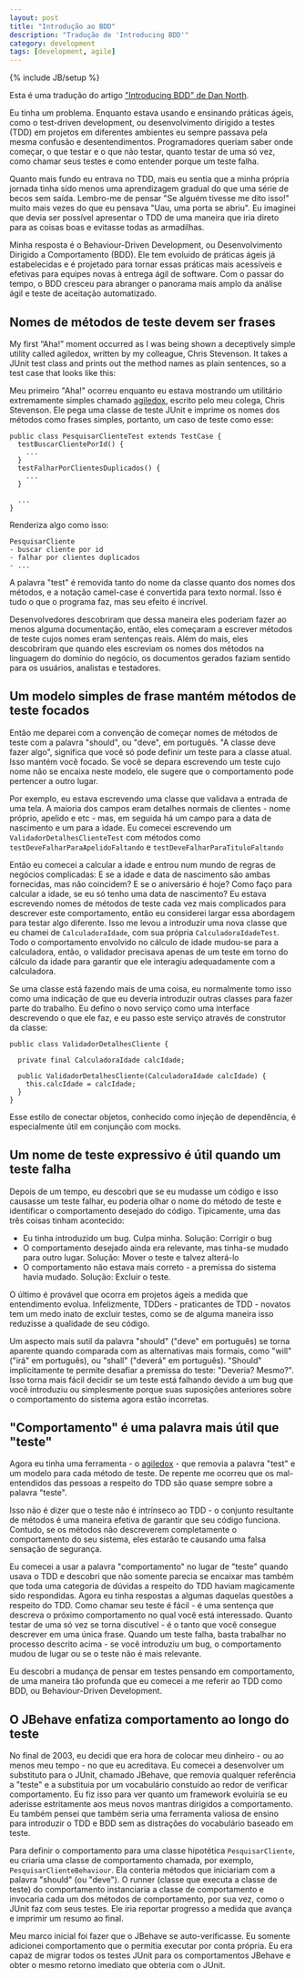 ```yaml
---
layout: post
title: "Introdução ao BDD"
description: "Tradução de 'Introducing BDD'"
category: development
tags: [development, agile]
---
```

{% include JB/setup %}

Esta é uma tradução do artigo
["Introducing BDD" de Dan North](https://dannorth.net/introducing-bdd/).

Eu tinha um problema. Enquanto estava usando e ensinando práticas ágeis, como o
test-driven development, ou desenvolvimento dirigido a testes (TDD) em projetos em
diferentes ambientes eu sempre passava pela mesma confusão e desentendimentos.
Programadores queriam saber onde começar, o que testar e o que não testar, quanto
testar de uma só vez, como chamar seus testes e como entender porque um teste falha.

Quanto mais fundo eu entrava no TDD, mais eu sentia que a minha própria jornada
tinha sido menos uma aprendizagem gradual do que uma série de becos sem saída.
Lembro-me de pensar "Se alguém tivesse me dito isso!" muito mais vezes do que eu
pensava "Uau, uma porta se abriu". Eu imaginei que devia ser possível apresentar o TDD
de uma maneira que iria direto para as coisas boas e evitasse todas as armadilhas.

Minha resposta é o Behaviour-Driven Development, ou Desenvolvimento Dirigido a
Comportamento (BDD). Ele tem evoluido de práticas ágeis já estabelecidas e é projetado
para tornar essas práticas mais acessíveis e efetivas para equipes novas à
entrega ágil de software. Com o passar do tempo, o BDD cresceu para abranger
o panorama mais amplo da análise ágil e teste de aceitação automatizado.

## Nomes de métodos de teste devem ser frases

My first “Aha!” moment occurred as I was being shown a deceptively simple utility called agiledox, written by my colleague, Chris Stevenson. It takes a JUnit test class and prints out the method names as plain sentences, so a test case that looks like this:

Meu primeiro "Aha!" ocorreu enquanto eu estava mostrando um utilitário extremamente
simples chamado [agiledox](http://agiledox.sourceforge.net/), escrito pelo meu colega,
Chris Stevenson. Ele pega uma classe de teste JUnit e imprime os nomes dos métodos
como frases simples, portanto, um caso de teste como esse:

```
public class PesquisarClienteTest extends TestCase {
  testBuscarClientePorId() {
    ...
  }
  testFalharPorClientesDuplicados() {
    ...
  }

  ...
}
```

Renderiza algo como isso:

```
PesquisarCliente
- buscar cliente por id
- falhar por clientes duplicados
- ...
```

A palavra "test" é removida tanto do nome da classe quanto dos nomes dos métodos,
e a notação camel-case é convertida para texto normal. Isso é tudo o que o programa
faz, mas seu efeito é incrível.

Desenvolvedores descobriram que dessa maneira eles poderiam fazer ao menos
alguma documentação, então, eles começaram a escrever métodos de teste cujos nomes
eram sentenças reais. Além do mais, eles descobriram que quando eles escreviam os
nomes dos métodos na linguagem do domínio do negócio, os documentos gerados faziam
sentido para os usuários, analistas e testadores.

## Um modelo simples de frase mantém métodos de teste focados

Então me deparei com a convenção de começar nomes de métodos de teste com a palavra
"should", ou "deve", em português. "A classe deve fazer algo", significa que você
só pode definir um teste para a classe atual. Isso mantém você focado. Se você
se depara escrevendo um teste cujo nome não se encaixa neste modelo, ele sugere
que o comportamento pode pertencer a outro lugar.

Por exemplo, eu estava escrevendo uma classe que validava a entrada de uma tela.
A maioria dos campos eram detalhes normais de clientes - nome próprio, apelido e etc -
mas, em seguida há um campo para a data de nascimento e um para a idade. Eu comecei
escrevendo um `ValidadorDetalhesClienteTest` com métodos como
`testDeveFalharParaApelidoFaltando` e `testDeveFalharParaTituloFaltando`

Então eu comecei a calcular a idade e entrou num mundo de regras de negócios
complicadas: E se a idade e data de nascimento são ambas fornecidas, mas não
coincidem? E se o aniversário é hoje? Como faço para calcular a idade, se eu só
tenho uma data de nascimento? Eu estava escrevendo nomes de métodos de teste cada
vez mais complicados para descrever este comportamento, então eu considerei largar
essa abordagem para testar algo diferente. Isso me levou a introduzir uma nova
classe que eu chamei de `CalculadoraIdade`, com sua própria `CalculadoraIdadeTest`.
Todo o comportamento envolvido no cálculo de idade mudou-se para a calculadora,
então, o validador precisava apenas de um teste em torno do cálculo da idade para
garantir que ele interagiu adequadamente com a calculadora.

Se uma classe está fazendo mais de uma coisa, eu normalmente tomo isso como uma
indicação de que eu deveria introduzir outras classes para fazer parte do trabalho.
Eu defino o novo serviço como uma interface descrevendo o que ele faz, e eu passo
este serviço através de construtor da classe:

```
public class ValidadorDetalhesCliente {

  private final CalculadoraIdade calcIdade;

  public ValidadorDetalhesCliente(CalculadoraIdade calcIdade) {
    this.calcIdade = calcIdade;
  }
}
```

Esse estilo de conectar objetos, conhecido como injeção de dependência, é
especialmente útil em conjunção com mocks.

## Um nome de teste expressivo é útil quando um teste falha

Depois de um tempo, eu descobri que se eu mudasse um código e isso causasse um teste
falhar, eu poderia olhar o nome do método de teste e identificar o comportamento
desejado do código. Tipicamente, uma das três coisas tinham acontecido:

- Eu tinha introduzido um bug. Culpa minha. Solução: Corrigir o bug
- O comportamento desejado ainda era relevante, mas tinha-se mudado para outro
lugar. Solução: Mover o teste e talvez alterá-lo
- O comportamento não estava mais correto - a premissa do sistema havia mudado.
Solução: Excluir o teste.

O último é provável que ocorra em projetos ágeis a medida que entendimento evolua.
Infelizmente, TDDers - praticantes de TDD - novatos tem um medo inato de excluir
testes, como se de alguma maneira isso reduzisse a qualidade de seu código.

Um aspecto mais sutil da palavra "should" ("deve" em português) se torna aparente
quando comparada com as alternativas mais formais, como "will" ("irá" em português),
ou "shall" ("deverá" em português). "Should" implicitamente te permite desafiar a
premissa do teste: "Deveria? Mesmo?". Isso torna mais fácil decidir se um teste
está falhando devido a um bug que você introduziu ou simplesmente porque suas
suposições anteriores sobre o comportamento do sistema agora estão incorretas.

## "Comportamento" é uma palavra mais útil que "teste"

Agora eu tinha uma ferramenta - o [agiledox](http://agiledox.sourceforge.net/) -
que removia a palavra "test" e um modelo para cada método de teste. De repente
me ocorreu que os mal-entendidos das pessoas a respeito do TDD são quase sempre
sobre a palavra "teste".

Isso não é dizer que o teste não é intrínseco ao TDD - o conjunto resultante de
métodos é uma maneira efetiva de garantir que seu código funciona. Contudo, se os
métodos não descreverem completamente o comportamento do seu sistema, eles estarão
te causando uma falsa sensação de segurança.

Eu comecei a usar a palavra "comportamento" no lugar de "teste" quando usava o
TDD e descobri que não somente parecia se encaixar mas também que toda uma
categoria de dúvidas a respeito do TDD haviam magicamente sido respondidas.
Agora eu tinha respostas a algumas daquelas questões a respeito do TDD. Como chamar
seu teste é fácil - é uma sentença que descreva o próximo comportamento no qual
você está interessado. Quanto testar de uma só vez se torna discutível - é o tanto
que você consegue descrever em uma única frase. Quando um teste falha, basta trabalhar
no processo descrito acima - se você introduziu um bug, o comportamento mudou de
lugar ou se o teste não é mais relevante.

Eu descobri a mudança de pensar em testes pensando em comportamento, de uma maneira
tão profunda que eu comecei a me referir ao TDD como BDD, ou Behaviour-Driven
Development.

## O JBehave enfatiza comportamento ao longo do teste

No final de 2003, eu decidi que era hora de colocar meu dinheiro - ou ao menos
meu tempo - no que eu acreditava. Eu comecei a desenvolver um substituto para o
JUnit, chamado JBehave, que removia qualquer referência a "teste" e a substituia
por um vocabulário constuído ao redor de verificar comportamento. Eu fiz isso para
ver quanto um framework evoluiría se eu aderisse estritamente aos meus novos
mantras dirigidos a comportamento. Eu também pensei que também seria uma ferramenta
valiosa de ensino para introduzir o TDD e BDD sem as distrações do vocabulário
baseado em teste.

Para definir o comportamento para uma classe hipotética `PesquisarCliente`, eu
criaria uma classe de comportamento chamada, por exemplo, `PesquisarClienteBehaviour`.
Ela conteria métodos que iniciariam com a palavra "should" (ou "deve").
O runner (classe que executa a classe de teste) do comportamento instanciaria a
classe de comportamento e invocaria cada um dos métodos de comportamento, por sua
vez, como o JUnit faz com seus testes. Ele iria reportar progresso a medida que
avança e imprimir um resumo ao final.

Meu marco inicial foi fazer que o JBehave se auto-verificasse. Eu somente adicionei
comportamento que o permitia executar por conta própria. Eu era capaz de migrar todos
os testes JUnit para os comportamentos JBehave  e obter o mesmo retorno imediato
que obteria com o JUnit.
